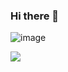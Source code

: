 ### Hi there 👋

![image]({https://img.shields.io/badge/LinkedIn-0077B5?style=for-the-badge&logo=linkedin&logoColor=white})

<img src="{https://img.shields.io/badge/LinkedIn-0077B5?style=for-the-badge&logo=linkedin&logoColor=white}" />
<!--
**LooKyourFacE/LooKyourFacE** is a ✨ _special_ ✨ repository because its `README.md` (this file) appears on your GitHub profile.

Here are some ideas to get you started:

- 🔭 I’m currently working on ...
- 🌱 I’m currently learning ...
- 👯 I’m looking to collaborate on ...
- 🤔 I’m looking for help with ...
- 💬 Ask me about ...
- 📫 How to reach me: ...
- 😄 Pronouns: ...
- ⚡ Fun fact: ...
-->

